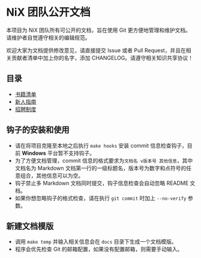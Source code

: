 # NiX 团队公开文档

本项目为 NiX 团队所有可公开的文档，旨在使用 Git 更方便地管理和维护文档。请维护者自觉遵守相关的编辑规范。

欢迎大家为文档提供修改意见，请直接提交 Issue 或者 Pull Request，并且在相关贡献者清单中加上你的名字，添加 CHANGELOG。请遵守相关知识共享协议！

## 目录

* [书籍清单](docs/booklist.md#书籍清单)
* [新人指南](docs/guide.md#新人指南)
* [招聘制度](docs/recruit.md#招聘制度)

## 钩子的安装和使用

* 请在将项目克隆至本地之后执行 `make hooks` 安装 commit 信息检查钩子，目前 **Windows** 平台暂不支持钩子。
* 为了方便文档管理，commit 信息的格式要求为`文档名 v版本号 其他信息`，其中文档名为 Markdown 文档第一行的一级标题名，版本号为数字和点符号的任意组合，其他信息可以为空。
* 钩子禁止多 Markdown 文档同时提交，钩子信息检查会自动忽略 README 文档。
* 如果你想忽略钩子的格式检查，请在执行 `git commit` 时加上 `--no-verify` 参数。

## 新建文档模版

* 调用 `make temp` 并输入相关信息会在 `docs` 目录下生成一个文档模版。
* 程序会优先检查 Git 的邮箱配置，如果没有配置邮箱，则需要手动输入。
